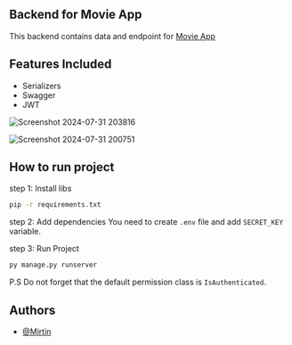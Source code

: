 
## Backend for Movie App
This backend contains data and endpoint for [Movie App](https://github.com/Mirtin/movie-frontend)

## Features Included
- Serializers
- Swagger
- JWT


![Screenshot 2024-07-31 203816](https://github.com/user-attachments/assets/4ae4c147-3d8e-43f0-98f4-2214b5bc1847)
 
![Screenshot 2024-07-31 200751](https://github.com/user-attachments/assets/fb0cd7b1-002b-4675-89fc-20dfc91801bb)

## How to run project
step 1: Install libs
```sh
pip -r requirements.txt
```
step 2: Add dependencies
You need to create `.env` file and add `SECRET_KEY` variable.

step 3: Run Project
```sh
py manage.py runserver
```

P.S
Do not forget that the default permission class is `IsAuthenticated`.

## Authors

- [@Mirtin](https://www.github.com/Mirtin)
